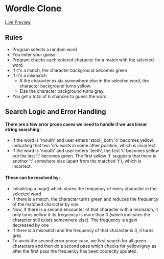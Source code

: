 # Wordle Clone
<a href="https://rabbitcase.github.io/wordle-clone/">Live Preview</a>
## Rules 
- Program selects a random word
- You enter your guess
- Program checks each entered character for a match with the selected word
- If it's a match, the character background becomes green
- If it's a mismatch
  - If the character exists somewhere else in the selected word, the character background turns yellow.
  - Else the character background turns grey.
- You get a total of 6 chances to guess the word

## Search Logic and Error Handling
#### There are a few error prone cases we need to handle if we use linear string searching:
- If the word is 'mouth' and user enters 'stool', both 'o' becomes yellow, indicating that two 'o's exists in some other position, which is incorrect.
- If the word is 'mouth' and user enters 'teeth', the first 't' becomes yellow but the last 't' becomes green. The first yellow 't' suggests that there is another 't' somwhere else (apart from the matched 't'), which is incorrect.
#### These can be resolved by:
- Initializing a map() which stores the frequency of every character in the selected word
- If there is a match, the character turns green and reduces the frequency of the matched character by one
- Now, if there is a second encounter of that character with a mismatch, it only turns yellow if its frequency is more than 0 (which indicates the character still exists somewhere else). The frequency is again decreased by one
- If there is a mismatch and the frequency of that character is 0, it turns grey
- To avoid the second error prone case, we first search for all green characters and then do a second pass which checks for yellow/grey as after the first pass the frequency has been coorectly updated.
